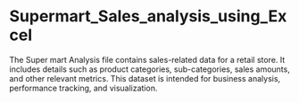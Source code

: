 # Supermart_Sales_analysis_using_Excel
The Super mart Analysis file contains sales-related data for a retail store. It includes details such as product categories, sub-categories, sales amounts, and other relevant metrics. This dataset is intended for business analysis, performance tracking, and visualization.
